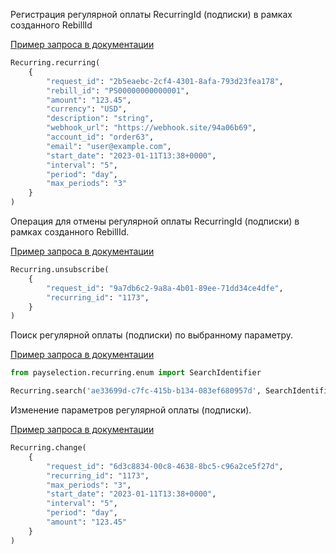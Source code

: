 Регистрация регулярной оплаты RecurringId (подписки) в рамках созданного RebillId

[Пример запроса в документации](https://api.payselection.com/#tag/Rekurrentnye-platezhi-or-Podpiski/operation/Recurring)

```python
Recurring.recurring(
    {
        "request_id": "2b5eaebc-2cf4-4301-8afa-793d23fea178",
        "rebill_id": "PS00000000000001",
        "amount": "123.45",
        "currency": "USD",
        "description": "string",
        "webhook_url": "https://webhook.site/94a06b69",
        "account_id": "order63",
        "email": "user@example.com",
        "start_date": "2023-01-11T13:38+0000",
        "interval": "5",
        "period": "day",
        "max_periods": "3"
    }
)
```

Операция для отмены регулярной оплаты RecurringId (подписки) в рамках созданного RebillId.

[Пример запроса в документации](https://api.payselection.com/#tag/Rekurrentnye-platezhi-or-Podpiski/operation/Recurring%20Unsubscribe)

```python
Recurring.unsubscribe(
    {
        "request_id": "9a7db6c2-9a8a-4b01-89ee-71dd34ce4dfe",
        "recurring_id": "1173",
    }
)
```

Поиск регулярной оплаты (подписки) по выбранному параметру.

[Пример запроса в документации](https://api.payselection.com/#tag/Rekurrentnye-platezhi-or-Podpiski/operation/Recurring%20Search)

```python
from payselection.recurring.enum import SearchIdentifier

Recurring.search('ae33699d-c7fc-415b-b134-083ef680957d', SearchIdentifier.RecurringId, "1173")
```

Изменение параметров регулярной оплаты (подписки).

[Пример запроса в документации](https://api.payselection.com/#tag/Rekurrentnye-platezhi-or-Podpiski/operation/Recurring%20Change)

```python
Recurring.change(
    {
        "request_id": "6d3c8834-00c8-4638-8bc5-c96a2ce5f27d",
        "recurring_id": "1173",
        "max_periods": "3",
        "start_date": "2023-01-11T13:38+0000",
        "interval": "5",
        "period": "day",
        "amount": "123.45"
    }
)
```
